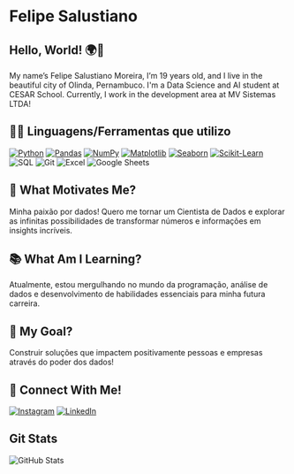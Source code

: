 # Felipe Salustiano

## Hello, World! 🌍👋
My name’s Felipe Salustiano Moreira, I’m 19 years old, and I live in the beautiful city of Olinda, Pernambuco. I'm a Data Science and AI student at CESAR School. Currently, I work in the development area at MV Sistemas LTDA!

## 👨‍💻 Linguagens/Ferramentas que utilizo
[![Python](https://img.shields.io/badge/Python-3776AB?style=for-the-badge&logo=python&logoColor=white)](https://www.python.org/)
[![Pandas](https://img.shields.io/badge/Pandas-150458?style=for-the-badge&logo=pandas&logoColor=white)](https://pandas.pydata.org/)
[![NumPy](https://img.shields.io/badge/NumPy-013243?style=for-the-badge&logo=numpy&logoColor=white)](https://numpy.org/)
[![Matplotlib](https://img.shields.io/badge/Matplotlib-11557C?style=for-the-badge&logo=plotly&logoColor=white)](https://matplotlib.org/)
[![Seaborn](https://img.shields.io/badge/Seaborn-008080?style=for-the-badge&logo=python&logoColor=white)](https://seaborn.pydata.org/)
[![Scikit-Learn](https://img.shields.io/badge/Scikit%20Learn-F7931E?style=for-the-badge&logo=scikit-learn&logoColor=white)](https://scikit-learn.org/)
![SQL](https://img.shields.io/badge/SQL-336791?style=for-the-badge&logo=postgresql&logoColor=white)
![Git](https://img.shields.io/badge/Git-F05032?style=for-the-badge&logo=git&logoColor=white)
![Excel](https://img.shields.io/badge/Excel-217346?style=for-the-badge&logo=microsoft-excel&logoColor=white)
![Google Sheets](https://img.shields.io/badge/Google%20Sheets-34A853?style=for-the-badge&logo=googlesheets&logoColor=white)

## 🌟 What Motivates Me?
Minha paixão por dados! Quero me tornar um Cientista de Dados e explorar as infinitas possibilidades de transformar números e informações em insights incríveis.

## 📚 What Am I Learning?
Atualmente, estou mergulhando no mundo da programação, análise de dados e desenvolvimento de habilidades essenciais para minha futura carreira.

## 🎯 My Goal?
Construir soluções que impactem positivamente pessoas e empresas através do poder dos dados!

## 🔗 Connect With Me!
[![Instagram](https://img.shields.io/badge/Instagram-E4405F?style=for-the-badge&logo=instagram&logoColor=white)](https://www.instagram.com/salufelipe_)
[![LinkedIn](https://img.shields.io/badge/LinkedIn-0077B5?style=for-the-badge&logo=linkedin&logoColor=white)](https://www.linkedin.com/in/felipesalustianomoreira)

## Git Stats
![GitHub Stats](https://github-readme-stats.vercel.app/api?username=FelipeSalustiano&show_icons=true&theme=radical)
